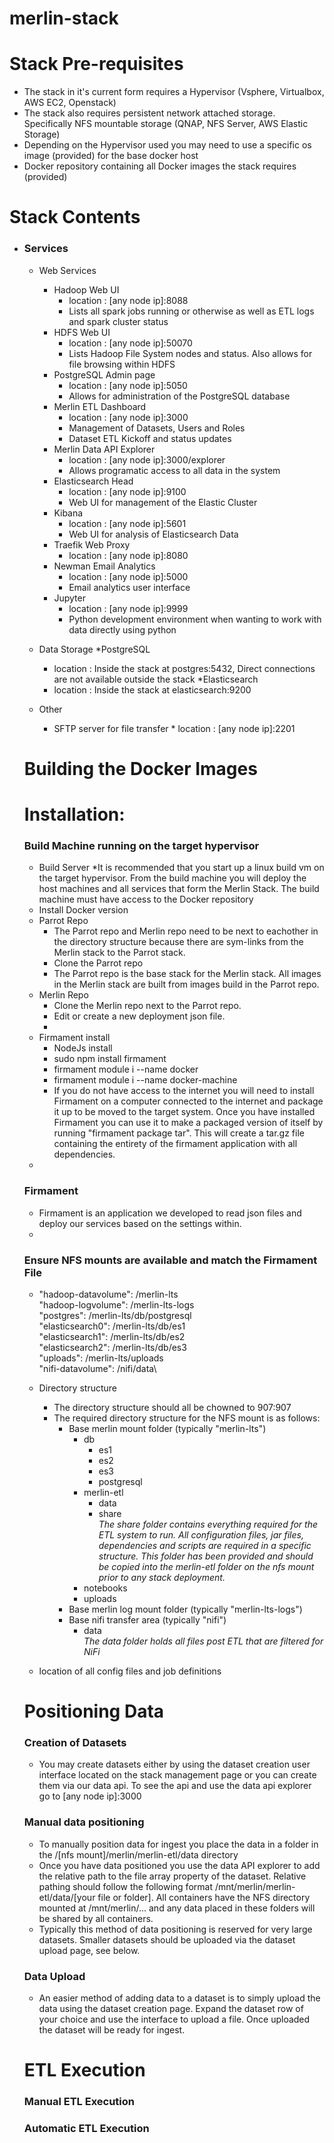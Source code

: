 # merlin-stack

# Stack Pre-requisites
  * The stack in it's current form requires a Hypervisor (Vsphere, Virtualbox, AWS EC2, Openstack)
  * The stack also requires persistent network attached storage.  Specifically NFS mountable storage (QNAP, NFS Server,
   AWS Elastic Storage)
  * Depending on the Hypervisor used you may need to use a specific os image (provided) for the base docker host
  * Docker repository containing all Docker images the stack requires (provided)

# Stack Contents
* ### Services
  * Web Services
    * Hadoop Web UI
      * location : [any node ip]:8088
      * Lists all spark jobs running or otherwise as well as ETL logs and spark cluster status
    * HDFS Web UI
      * location : [any node ip]:50070
      * Lists Hadoop File System nodes and status.  Also allows for file browsing within HDFS
    * PostgreSQL Admin page
      * location : [any node ip]:5050
      * Allows for administration of the PostgreSQL database
    * Merlin ETL Dashboard
      * location : [any node ip]:3000
      * Management of Datasets, Users and Roles
      * Dataset ETL Kickoff and status updates      
    * Merlin Data API Explorer
      * location : [any node ip]:3000/explorer
      * Allows programatic access to all data in the system
    * Elasticsearch Head
      * location : [any node ip]:9100
      * Web UI for management of the Elastic Cluster
    * Kibana
      * location : [any node ip]:5601
      * Web UI for analysis of Elasticsearch Data
    * Traefik Web Proxy
      * location : [any node ip]:8080
    * Newman Email Analytics
      * location : [any node ip]:5000
      * Email analytics user interface
    * Jupyter
      * location : [any node ip]:9999
      * Python development environment when wanting to work with data directly using python
      
  * Data Storage
    *PostgreSQL
      * location : Inside the stack at postgres:5432, Direct connections are not available outside the stack
    *Elasticsearch
      * location : Inside the stack at elasticsearch:9200
  
  * Other
    * SFTP server for file transfer
            * location : [any node ip]:2201  
    
  # Building the Docker Images
    
  # Installation:
  ### Build Machine running on the target hypervisor
    * Build Server
      *It is recommended that you start up a linux build vm on the target hypervisor.  From the build machine you will
      deploy the host machines and all services that form the Merlin Stack.  The build machine must have access to the 
      Docker repository
    * Install Docker version <docker version here>
    * Parrot Repo
      * The Parrot repo and Merlin repo need to be next to eachother in the directory structure because there are 
      sym-links from the Merlin stack to the Parrot stack.
      * Clone the Parrot repo
      * The Parrot repo is the base stack for the Merlin stack.  All images in the Merlin stack are built from images
      build in the Parrot repo.
    * Merlin Repo
      * Clone the Merlin repo next to the Parrot repo.
      * Edit or create a new deployment json file. <Link to json editing instructions>
      * 
    * Firmament install
      * NodeJs install
      * sudo npm install firmament
      * firmament module i --name docker
      * firmament module i --name docker-machine
      * If you do not have access to the internet you will need to install Firmament on a computer connected to the
      internet and package it up to be moved to the target system.  Once you have installed Firmament you can use it
      to make a packaged version of itself by running "firmament package tar".  This will create a tar.gz file containing
      the entirety of the firmament application with all dependencies.
    * 
  ### Firmament
    * Firmament is an application we developed to read json files and deploy our services based on the settings within.
    * 
  ### Ensure NFS mounts are available and match the Firmament File
    * "hadoop-datavolume": /merlin-lts\
      "hadoop-logvolume": /merlin-lts-logs\
      "postgres": /merlin-lts/db/postgresql\
      "elasticsearch0": /merlin-lts/db/es1\
      "elasticsearch1": /merlin-lts/db/es2\
      "elasticsearch2": /merlin-lts/db/es3\
      "uploads": /merlin-lts/uploads\
      "nifi-datavolume": /nifi/data\
      
    * Directory structure
      * The directory structure should all be chowned to 907:907
      * The required directory structure for the NFS mount is as follows:
        * Base merlin mount folder (typically "merlin-lts")
          * db
            * es1
            * es2
            * es3
            * postgresql
          * merlin-etl
            * data
            * share\
              _The share folder contains everything required for the ETL system to run.  All configuration files, jar 
              files, dependencies and scripts are required in a specific structure.  This folder has been provided and
              should be copied into the merlin-etl folder on the nfs mount prior to any stack deployment._
          * notebooks
          * uploads
        * Base merlin log mount folder (typically "merlin-lts-logs")
        * Base nifi transfer area (typically "nifi")
          * data\
            _The data folder holds all files post ETL that are filtered for NiFi_
    * location of all config files and job definitions
      
  # Positioning Data
  
  ### Creation of Datasets
  * You may create datasets either by using the dataset creation user interface located on the stack management page or
  you can create them via our data api.  To see the api and use the data api explorer go to [any node ip]:3000
 
  ### Manual data positioning
  * To manually position data for ingest you place the data in a folder in the /[nfs mount]/merlin/merlin-etl/data directory
  * Once you have data positioned you use the data API explorer to add the relative path to the file array property of
   the dataset.  Relative pathing should follow the following format /mnt/merlin/merlin-etl/data/[your file or folder].
   All containers have the NFS directory mounted at /mnt/merlin/... and any data placed in these folders will be shared
   by all containers.  
  * Typically this method of data positioning is reserved for very large datasets.  Smaller datasets should be uploaded
  via the dataset upload page, see below.
  
  ### Data Upload
  * An easier method of adding data to a dataset is to simply upload the data using the dataset creation page.  Expand
  the dataset row of your choice and use the interface to upload a file.  Once uploaded the dataset will be ready for 
  ingest.
  
  # ETL Execution
  ### Manual ETL Execution
  ### Automatic ETL Execution
